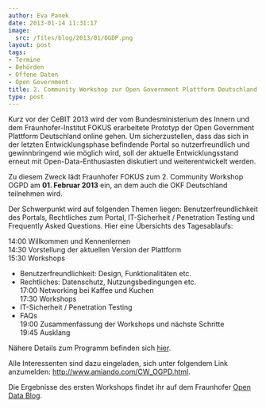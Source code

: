 ```yaml
---
author: Eva Panek
date: 2013-01-14 11:31:17
image:
  src: /files/blog/2013/01/OGDP.png
layout: post
tags:
- Termine
- Behörden
- Offene Daten
- Open Government
title: 2. Community Workshop zur Open Government Plattform Deutschland
type: post
---
```


  
Kurz vor der CeBIT 2013 wird der vom Bundesministerium des Innern und dem Fraunhofer-Institut FOKUS erarbeitete Prototyp der Open Government Plattform Deutschland online gehen. Um sicherzustellen, dass das sich in der letzten Entwicklungsphase befindende Portal so nutzerfreundlich und gewinnbringend wie möglich wird, soll der aktuelle Entwicklungsstand erneut mit Open-Data-Enthusiasten diskutiert und weiterentwickelt werden. 

Zu diesem Zweck lädt Fraunhofer FOKUS zum 2. Community Workshop OGPD am **01\. Februar 2013** ein, an dem auch die OKF Deutschland teilnehmen wird.

Der Schwerpunkt wird auf folgenden Themen liegen: Benutzerfreundlichkeit des Portals, Rechtliches zum Portal, IT-Sicherheit / Penetration Testing und Frequently Asked Questions. Hier eine Übersichts des Tagesablaufs:

14:00 Willkommen und Kennenlernen  
14:30 Vorstellung der aktuellen Version der Plattform  
15:30 Workshops  
- Benutzerfreundlichkeit: Design, Funktionalitäten etc.  
- Rechtliches: Datenschutz, Nutzungsbedingungen etc.  
17:00 Networking bei Kaffee und Kuchen  
17:30 Workshops  
- IT-Sicherheit / Penetration Testing  
- FAQs  
19:00 Zusammenfassung der Workshops und nächste Schritte  
19:45 Ausklang

Nähere Details zum Programm befinden sich [hier](http://open-data.fokus.fraunhofer.de/?page_id=1872).

Alle Interessenten sind dazu eingeladen, sich unter folgendem Link anzumelden: <http://www.amiando.com/CW_OGPD.html>.

Die Ergebnisse des ersten Workshops findet ihr auf dem Fraunhofer [Open Data Blog](http://open-data.fokus.fraunhofer.de/?page_id=605).